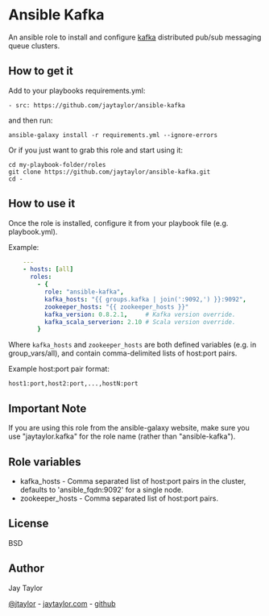 # Ansible Kafka

An ansible role to install and configure [kafka](https://kafka.apache.org/) distributed pub/sub messaging queue clusters.

## How to get it

Add to your playbooks requirements.yml:

    - src: https://github.com/jaytaylor/ansible-kafka

and then run:

    ansible-galaxy install -r requirements.yml --ignore-errors

Or if you just want to grab this role and start using it:

    cd my-playbook-folder/roles
    git clone https://github.com/jaytaylor/ansible-kafka.git
    cd -

## How to use it

Once the role is installed, configure it from your playbook file (e.g. playbook.yml).

Example:

```yml
    ---
    - hosts: [all]
      roles:
        - {
          role: "ansible-kafka",
          kafka_hosts: "{{ groups.kafka | join(':9092,') }}:9092",
          zookeeper_hosts: "{{ zookeeper_hosts }}"
          kafka_version: 0.8.2.1,     # Kafka version override.
          kafka_scala_serverion: 2.10 # Scala version override.
        }
```

Where `kafka_hosts` and `zookeeper_hosts` are both defined variables
(e.g. in group_vars/all), and contain comma-delimited lists of host:port pairs.

Example host:port pair format:

    host1:port,host2:port,...,hostN:port

## Important Note

If you are using this role from the ansible-galaxy website, make sure you use "jaytaylor.kafka" for the role name (rather than "ansible-kafka").

## Role variables

- kafka_hosts - Comma separated list of host:port pairs in the cluster, defaults to 'ansible_fqdn:9092' for a single node.
- zookeeper_hosts - Comma separated list of host:port pairs.

## License

BSD

## Author

Jay Taylor

[@jtaylor](https://twitter.com/jtaylor) - [jaytaylor.com](http://jaytaylor.com) - [github](https://github.com/jaytaylor)

